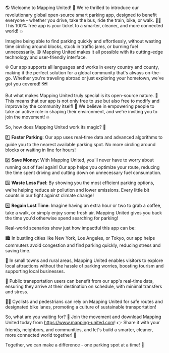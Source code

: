 🌎 Welcome to Mapping United! 🚀 We're thrilled to introduce our revolutionary global open-source smart parking app, designed to benefit everyone - whether you drive, take the bus, ride the train, bike, or walk. 🏃‍♀️ This 100% free app is your ticket to a smarter, cleaner, and more connected world! 💥

Imagine being able to find parking quickly and effortlessly, without wasting time circling around blocks, stuck in traffic jams, or burning fuel unnecessarily. 😩 Mapping United makes it all possible with its cutting-edge technology and user-friendly interface.

🌐 Our app supports all languages and works in every country and county, making it the perfect solution for a global community that's always on-the-go. Whether you're traveling abroad or just exploring your hometown, we've got you covered! 🗺️

But what makes Mapping United truly special is its open-source nature. 🤝 This means that our app is not only free to use but also free to modify and improve by the community itself! 💪 We believe in empowering people to take an active role in shaping their environment, and we're inviting you to join the movement! 🔥

So, how does Mapping United work its magic? 🎩

1️⃣ **Faster Parking**: Our app uses real-time data and advanced algorithms to guide you to the nearest available parking spot. No more circling around blocks or waiting in line for hours!

2️⃣ **Save Money**: With Mapping United, you'll never have to worry about running out of fuel again! Our app helps you optimize your route, reducing the time spent driving and cutting down on unnecessary fuel consumption.

3️⃣ **Waste Less Fuel**: By showing you the most efficient parking options, we're helping reduce air pollution and lower emissions. Every little bit counts in our fight against climate change!

4️⃣ **Regain Lost Time**: Imagine having an extra hour or two to grab a coffee, take a walk, or simply enjoy some fresh air. Mapping United gives you back the time you'd otherwise spend searching for parking!

Real-world scenarios show just how impactful this app can be:

🏙️ In bustling cities like New York, Los Angeles, or Tokyo, our app helps commuters avoid congestion and find parking quickly, reducing stress and saving time.

🌳 In small towns and rural areas, Mapping United enables visitors to explore local attractions without the hassle of parking worries, boosting tourism and supporting local businesses.

🚌 Public transportation users can benefit from our app's real-time data, ensuring they arrive at their destination on schedule, with minimal transfers and stress.

🚴‍♀️ Cyclists and pedestrians can rely on Mapping United for safe routes and designated bike lanes, promoting a culture of sustainable transportation!

So, what are you waiting for? 🤔 Join the movement and download Mapping United today from https://www.mapping-united.com! 👉 Share it with your friends, neighbors, and communities, and let's build a smarter, cleaner, more connected world together! 🌈

Together, we can make a difference - one parking spot at a time! 🚀